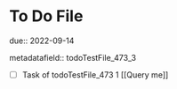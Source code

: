 # To Do File

due:: 2022-09-14

metadatafield:: todoTestFile_473_3

- [ ] Task of todoTestFile_473 1 [[Query me]]
